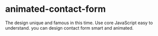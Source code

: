 # animated-contact-form
The design unique and famous in this time. Use core JavaScript easy to understand. you can design contact form smart and animated.
